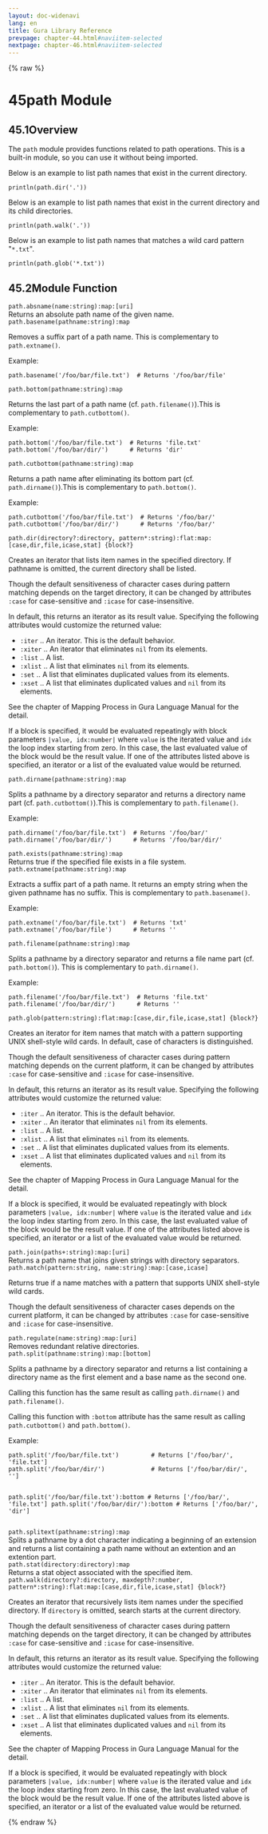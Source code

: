 ```yaml
---
layout: doc-widenavi
lang: en
title: Gura Library Reference
prevpage: chapter-44.html#naviitem-selected
nextpage: chapter-46.html#naviitem-selected
---
```

{% raw %}
<h1><span class="caption-index-1">45</span>path Module</h1>
<h2><span class="caption-index-2">45.1</span><a name="anchor-45-1"></a>Overview</h2>
<p>
The <code class="highlighter-rouge">path</code> module provides functions related to path operations. This is a built-in module, so you can use it without being imported.
</p>
<p>
Below is an example to list path names that exist in the current directory.
</p>
<pre class="highlight"><code>println(path.dir('.'))
</code></pre>
<p>
Below is an example to list path names that exist in the current directory and its child directories.
</p>
<pre class="highlight"><code>println(path.walk('.'))
</code></pre>
<p>
Below is an example to list path names that matches a wild card pattern "<code class="highlighter-rouge">*.txt</code>".
</p>
<pre class="highlight"><code>println(path.glob('*.txt'))
</code></pre>
<h2><span class="caption-index-2">45.2</span><a name="anchor-45-2"></a>Module Function</h2>
<div class="mb-2"><code>path.absname(name:string):map:[uri]</code></div>
<div class="mb-2 ml-4">
Returns an absolute path name of the given name.
</div>
<div class="mb-2"><code>path.basename(pathname:string):map</code></div>
<div class="mb-2 ml-4">
<p>
Removes a suffix part of a path name. This is complementary to <code class="highlighter-rouge">path.extname()</code>.
</p>
<p>
Example:
</p>
<pre class="highlight"><code>path.basename('/foo/bar/file.txt')  # Returns '/foo/bar/file'
</code></pre>

</div>
<div class="mb-2"><code>path.bottom(pathname:string):map</code></div>
<div class="mb-2 ml-4">
<p>
Returns the last part of a path name (cf. <code class="highlighter-rouge">path.filename()</code>).This is complementary to <code class="highlighter-rouge">path.cutbottom()</code>.
</p>
<p>
Example:
</p>
<pre class="highlight"><code>path.bottom('/foo/bar/file.txt')  # Returns 'file.txt'
path.bottom('/foo/bar/dir/')      # Returns 'dir'
</code></pre>

</div>
<div class="mb-2"><code>path.cutbottom(pathname:string):map</code></div>
<div class="mb-2 ml-4">
<p>
Returns a path name after eliminating its bottom part (cf. <code class="highlighter-rouge">path.dirname()</code>).This is complementary to <code class="highlighter-rouge">path.bottom()</code>.
</p>
<p>
Example:
</p>
<pre class="highlight"><code>path.cutbottom('/foo/bar/file.txt')  # Returns '/foo/bar/'
path.cutbottom('/foo/bar/dir/')      # Returns '/foo/bar/'
</code></pre>

</div>
<div class="mb-2"><code>path.dir(directory?:directory, pattern*:string):flat:map:[case,dir,file,icase,stat] {block?}</code></div>
<div class="mb-2 ml-4">
<p>
Creates an iterator that lists item names in the specified directory. If pathname is omitted, the current directory shall be listed.
</p>
<p>
Though the default sensitiveness of character cases during pattern matching depends on the target directory, it can be changed by attributes <code class="highlighter-rouge">:case</code> for case-sensitive and <code class="highlighter-rouge">:icase</code> for case-insensitive.
</p>
<p>
In default, this returns an iterator as its result value. Specifying the following attributes would customize the returned value:
</p>
<ul>
<li><code class="highlighter-rouge">:iter</code> .. An iterator. This is the default behavior.</li>
<li><code class="highlighter-rouge">:xiter</code> .. An iterator that eliminates <code class="highlighter-rouge">nil</code> from its elements.</li>
<li><code class="highlighter-rouge">:list</code> .. A list.</li>
<li><code class="highlighter-rouge">:xlist</code> .. A list that eliminates <code class="highlighter-rouge">nil</code> from its elements.</li>
<li><code class="highlighter-rouge">:set</code> ..  A list that eliminates duplicated values from its elements.</li>
<li><code class="highlighter-rouge">:xset</code> .. A list that eliminates duplicated values and <code class="highlighter-rouge">nil</code> from its elements.</li>
</ul>
<p>
See the chapter of Mapping Process in Gura Language Manual for the detail.
</p>
<p>
If a block is specified, it would be evaluated repeatingly with block parameters <code class="highlighter-rouge">|value, idx:number|</code> where <code class="highlighter-rouge">value</code> is the iterated value and <code class="highlighter-rouge">idx</code> the loop index starting from zero. In this case, the last evaluated value of the block would be the result value. If one of the attributes listed above is specified, an iterator or a list of the evaluated value would be returned.
</p>

</div>
<div class="mb-2"><code>path.dirname(pathname:string):map</code></div>
<div class="mb-2 ml-4">
<p>
Splits a pathname by a directory separator and returns a directory name part (cf. <code class="highlighter-rouge">path.cutbottom()</code>).This is complementary to <code class="highlighter-rouge">path.filename()</code>.
</p>
<p>
Example:
</p>
<pre class="highlight"><code>path.dirname('/foo/bar/file.txt')  # Returns '/foo/bar/'
path.dirname('/foo/bar/dir/')      # Returns '/foo/bar/dir/'
</code></pre>

</div>
<div class="mb-2"><code>path.exists(pathname:string):map</code></div>
<div class="mb-2 ml-4">
Returns true if the specified file exists in a file system.
</div>
<div class="mb-2"><code>path.extname(pathname:string):map</code></div>
<div class="mb-2 ml-4">
<p>
Extracts a suffix part of a path name. It returns an empty string when the given pathname has no suffix. This is complementary to <code class="highlighter-rouge">path.basename()</code>.
</p>
<p>
Example:
</p>
<pre class="highlight"><code>path.extname('/foo/bar/file.txt')  # Returns 'txt'
path.extname('/foo/bar/file')      # Returns ''
</code></pre>

</div>
<div class="mb-2"><code>path.filename(pathname:string):map</code></div>
<div class="mb-2 ml-4">
<p>
Splits a pathname by a directory separator and returns a file name part (cf. <code class="highlighter-rouge">path.bottom()</code>). This is complementary to <code class="highlighter-rouge">path.dirname()</code>.
</p>
<p>
Example:
</p>
<pre class="highlight"><code>path.filename('/foo/bar/file.txt')  # Returns 'file.txt'
path.filename('/foo/bar/dir/')      # Returns ''
</code></pre>

</div>
<div class="mb-2"><code>path.glob(pattern:string):flat:map:[case,dir,file,icase,stat] {block?}</code></div>
<div class="mb-2 ml-4">
<p>
Creates an iterator for item names that match with a pattern supporting UNIX shell-style wild cards. In default, case of characters is distinguished.
</p>
<p>
Though the default sensitiveness of character cases during pattern matching depends on the current platform, it can be changed by attributes <code class="highlighter-rouge">:case</code> for case-sensitive and <code class="highlighter-rouge">:icase</code> for case-insensitive.
</p>
<p>
In default, this returns an iterator as its result value. Specifying the following attributes would customize the returned value:
</p>
<ul>
<li><code class="highlighter-rouge">:iter</code> .. An iterator. This is the default behavior.</li>
<li><code class="highlighter-rouge">:xiter</code> .. An iterator that eliminates <code class="highlighter-rouge">nil</code> from its elements.</li>
<li><code class="highlighter-rouge">:list</code> .. A list.</li>
<li><code class="highlighter-rouge">:xlist</code> .. A list that eliminates <code class="highlighter-rouge">nil</code> from its elements.</li>
<li><code class="highlighter-rouge">:set</code> ..  A list that eliminates duplicated values from its elements.</li>
<li><code class="highlighter-rouge">:xset</code> .. A list that eliminates duplicated values and <code class="highlighter-rouge">nil</code> from its elements.</li>
</ul>
<p>
See the chapter of Mapping Process in Gura Language Manual for the detail.
</p>
<p>
If a block is specified, it would be evaluated repeatingly with block parameters <code class="highlighter-rouge">|value, idx:number|</code> where <code class="highlighter-rouge">value</code> is the iterated value and <code class="highlighter-rouge">idx</code> the loop index starting from zero. In this case, the last evaluated value of the block would be the result value. If one of the attributes listed above is specified, an iterator or a list of the evaluated value would be returned.
</p>

</div>
<div class="mb-2"><code>path.join(paths+:string):map:[uri]</code></div>
<div class="mb-2 ml-4">
Returns a path name that joins given strings with directory separators.
</div>
<div class="mb-2"><code>path.match(pattern:string, name:string):map:[case,icase]</code></div>
<div class="mb-2 ml-4">
<p>
Returns true if a name matches with a pattern that supports UNIX shell-style wild cards.
</p>
<p>
Though the default sensitiveness of character cases depends on the current platform, it can be changed by attributes <code class="highlighter-rouge">:case</code> for case-sensitive and <code class="highlighter-rouge">:icase</code> for case-insensitive.
</p>

</div>
<div class="mb-2"><code>path.regulate(name:string):map:[uri]</code></div>
<div class="mb-2 ml-4">
Removes redundant relative directories.
</div>
<div class="mb-2"><code>path.split(pathname:string):map:[bottom]</code></div>
<div class="mb-2 ml-4">
<p>
Splits a pathname by a directory separator and returns a list containing a directory name as the first element and a base name as the second one.
</p>
<p>
Calling this function has the same result as calling <code class="highlighter-rouge">path.dirname()</code> and <code class="highlighter-rouge">path.filename()</code>.
</p>
<p>
Calling this function with <code class="highlighter-rouge">:bottom</code> attribute has the same result as calling <code class="highlighter-rouge">path.cutbottom()</code> and <code class="highlighter-rouge">path.bottom()</code>.
</p>
<p>
Example:
</p>
<pre class="highlight"><code>path.split('/foo/bar/file.txt')         # Returns ['/foo/bar/', 'file.txt']
path.split('/foo/bar/dir/')             # Returns ['/foo/bar/dir/', '']

path.split('/foo/bar/file.txt'):bottom  # Returns ['/foo/bar/', 'file.txt']
path.split('/foo/bar/dir/'):bottom      # Returns ['/foo/bar/', 'dir']
</code></pre>

</div>
<div class="mb-2"><code>path.splitext(pathname:string):map</code></div>
<div class="mb-2 ml-4">
Splits a pathname by a dot character indicating a beginning of an extension and returns a list containing a path name without an extention and an extention part.
</div>
<div class="mb-2"><code>path.stat(directory:directory):map</code></div>
<div class="mb-2 ml-4">
Returns a stat object associated with the specified item.
</div>
<div class="mb-2"><code>path.walk(directory?:directory, maxdepth?:number, pattern*:string):flat:map:[case,dir,file,icase,stat] {block?}</code></div>
<div class="mb-2 ml-4">
<p>
Creates an iterator that recursively lists item names under the specified directory. If <code class="highlighter-rouge">directory</code> is omitted, search starts at the current directory.
</p>
<p>
Though the default sensitiveness of character cases during pattern matching depends on the target directory, it can be changed by attributes <code class="highlighter-rouge">:case</code> for case-sensitive and <code class="highlighter-rouge">:icase</code> for case-insensitive.
</p>
<p>
In default, this returns an iterator as its result value. Specifying the following attributes would customize the returned value:
</p>
<ul>
<li><code class="highlighter-rouge">:iter</code> .. An iterator. This is the default behavior.</li>
<li><code class="highlighter-rouge">:xiter</code> .. An iterator that eliminates <code class="highlighter-rouge">nil</code> from its elements.</li>
<li><code class="highlighter-rouge">:list</code> .. A list.</li>
<li><code class="highlighter-rouge">:xlist</code> .. A list that eliminates <code class="highlighter-rouge">nil</code> from its elements.</li>
<li><code class="highlighter-rouge">:set</code> ..  A list that eliminates duplicated values from its elements.</li>
<li><code class="highlighter-rouge">:xset</code> .. A list that eliminates duplicated values and <code class="highlighter-rouge">nil</code> from its elements.</li>
</ul>
<p>
See the chapter of Mapping Process in Gura Language Manual for the detail.
</p>
<p>
If a block is specified, it would be evaluated repeatingly with block parameters <code class="highlighter-rouge">|value, idx:number|</code> where <code class="highlighter-rouge">value</code> is the iterated value and <code class="highlighter-rouge">idx</code> the loop index starting from zero. In this case, the last evaluated value of the block would be the result value. If one of the attributes listed above is specified, an iterator or a list of the evaluated value would be returned.
</p>

</div>
{% endraw %}
